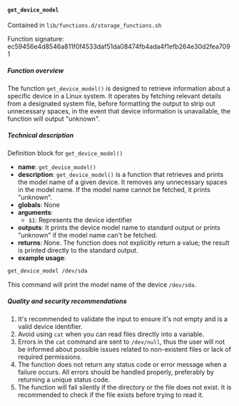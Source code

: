 #### `get_device_model`

Contained in `lib/functions.d/storage_functions.sh`

Function signature: ec59456e4d8546a811f0f4533daf51da08474fb4ada4f1efb264e30d2fea7091

##### Function overview
The function `get_device_model()` is designed to retrieve information about a specific device in a Linux system. It operates by fetching relevant details from a designated system file, before formatting the output to strip out unnecessary spaces, in the event that device information is unavailable, the function will output "unknown".

##### Technical description
Definition block for `get_device_model()`

- **name**: `get_device_model()`
- **description**: `get_device_model()` is a function that retrieves and prints the model name of a given device. It removes any unnecessary spaces in the model name. If the model name cannot be fetched, it prints "unknown".
- **globals**: None 
- **arguments**: 
  - `$1`: Represents the device identifier 
- **outputs**: It prints the device model name to standard output or prints "unknown" if the model name can't be fetched.
- **returns**: None. The function does not explicitly return a value; the result is printed directly to the standard output.
- **example usage**: 
```bash
get_device_model /dev/sda
```
This command will print the model name of the device `/dev/sda`.

##### Quality and security recommendations

1. It's recommended to validate the input to ensure it's not empty and is a valid device identifier.
2. Avoid using `cat` when you can read files directly into a variable.
3. Errors in the `cat` command are sent to `/dev/null`, thus the user will not be informed about possible issues related to non-existent files or lack of required permissions.
4. The function does not return any status code or error message when a failure occurs. All errors should be handled properly, preferably by returning a unique status code.
5. The function will fail silently if the directory or the file does not exist. It is recommended to check if the file exists before trying to read it.

